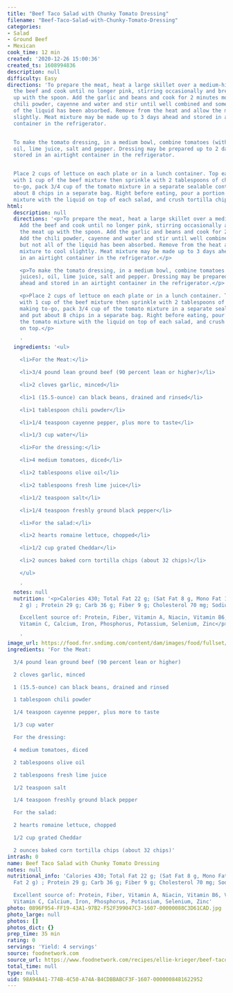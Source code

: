 ```yaml
---
title: "Beef Taco Salad with Chunky Tomato Dressing"
filename: "Beef-Taco-Salad-with-Chunky-Tomato-Dressing"
categories:
- Salad
- Ground Beef
- Mexican
cook_time: 12 min
created: '2020-12-26 15:00:36'
created_ts: 1608994836
description: null
difficulty: Easy
directions: 'To prepare the meat, heat a large skillet over a medium-high heat. Add
  the beef and cook until no longer pink, stirring occasionally and breaking the meat
  up with the spoon. Add the garlic and beans and cook for 2 minutes more. Add the
  chili powder, cayenne and water and stir until well combined and some but not all
  of the liquid has been absorbed. Remove from the heat and allow the mixture to cool
  slightly. Meat mixture may be made up to 3 days ahead and stored in an airtight
  container in the refrigerator.


  To make the tomato dressing, in a medium bowl, combine tomatoes (with their juices),
  oil, lime juice, salt and pepper. Dressing may be prepared up to 2 days ahead and
  stored in an airtight container in the refrigerator.


  Place 2 cups of lettuce on each plate or in a lunch container. Top each serving
  with 1 cup of the beef mixture then sprinkle with 2 tablespoons of cheese. If making
  to-go, pack 3/4 cup of the tomato mixture in a separate sealable container and put
  about 8 chips in a separate bag. Right before eating, pour a portion of the tomato
  mixture with the liquid on top of each salad, and crush tortilla chips on top.'
html:
  description: null
  directions: '<p>To prepare the meat, heat a large skillet over a medium-high heat.
    Add the beef and cook until no longer pink, stirring occasionally and breaking
    the meat up with the spoon. Add the garlic and beans and cook for 2 minutes more.
    Add the chili powder, cayenne and water and stir until well combined and some
    but not all of the liquid has been absorbed. Remove from the heat and allow the
    mixture to cool slightly. Meat mixture may be made up to 3 days ahead and stored
    in an airtight container in the refrigerator.</p>

    <p>To make the tomato dressing, in a medium bowl, combine tomatoes (with their
    juices), oil, lime juice, salt and pepper. Dressing may be prepared up to 2 days
    ahead and stored in an airtight container in the refrigerator.</p>

    <p>Place 2 cups of lettuce on each plate or in a lunch container. Top each serving
    with 1 cup of the beef mixture then sprinkle with 2 tablespoons of cheese. If
    making to-go, pack 3/4 cup of the tomato mixture in a separate sealable container
    and put about 8 chips in a separate bag. Right before eating, pour a portion of
    the tomato mixture with the liquid on top of each salad, and crush tortilla chips
    on top.</p>

    '
  ingredients: '<ul>

    <li>For the Meat:</li>

    <li>3/4 pound lean ground beef (90 percent lean or higher)</li>

    <li>2 cloves garlic, minced</li>

    <li>1 (15.5-ounce) can black beans, drained and rinsed</li>

    <li>1 tablespoon chili powder</li>

    <li>1/4 teaspoon cayenne pepper, plus more to taste</li>

    <li>1/3 cup water</li>

    <li>For the dressing:</li>

    <li>4 medium tomatoes, diced</li>

    <li>2 tablespoons olive oil</li>

    <li>2 tablespoons fresh lime juice</li>

    <li>1/2 teaspoon salt</li>

    <li>1/4 teaspoon freshly ground black pepper</li>

    <li>For the salad:</li>

    <li>2 hearts romaine lettuce, chopped</li>

    <li>1/2 cup grated Cheddar</li>

    <li>2 ounces baked corn tortilla chips (about 32 chips)</li>

    </ul>

    '
  notes: null
  nutrition: '<p>Calories 430; Total Fat 22 g; (Sat Fat 8 g, Mono Fat 10 g, Poly Fat
    2 g) ; Protein 29 g; Carb 36 g; Fiber 9 g; Cholesterol 70 mg; Sodium 770 mg

    Excellent source of: Protein, Fiber, Vitamin A, Niacin, Vitamin B6, Vitamin B12,
    Vitamin C, Calcium, Iron, Phosphorus, Potassium, Selenium, Zinc</p>

    '
image_url: https://food.fnr.sndimg.com/content/dam/images/food/fullset/2009/4/13/0/mmm_beef-taco-salad_s4x3.jpg.rend.hgtvcom.826.620.suffix/1432983291636.jpeg
ingredients: 'For the Meat:

  3/4 pound lean ground beef (90 percent lean or higher)

  2 cloves garlic, minced

  1 (15.5-ounce) can black beans, drained and rinsed

  1 tablespoon chili powder

  1/4 teaspoon cayenne pepper, plus more to taste

  1/3 cup water

  For the dressing:

  4 medium tomatoes, diced

  2 tablespoons olive oil

  2 tablespoons fresh lime juice

  1/2 teaspoon salt

  1/4 teaspoon freshly ground black pepper

  For the salad:

  2 hearts romaine lettuce, chopped

  1/2 cup grated Cheddar

  2 ounces baked corn tortilla chips (about 32 chips)'
intrash: 0
name: Beef Taco Salad with Chunky Tomato Dressing
notes: null
nutritional_info: 'Calories 430; Total Fat 22 g; (Sat Fat 8 g, Mono Fat 10 g, Poly
  Fat 2 g) ; Protein 29 g; Carb 36 g; Fiber 9 g; Cholesterol 70 mg; Sodium 770 mg

  Excellent source of: Protein, Fiber, Vitamin A, Niacin, Vitamin B6, Vitamin B12,
  Vitamin C, Calcium, Iron, Phosphorus, Potassium, Selenium, Zinc'
photo: 0896F954-FF19-43A1-97B2-F52F399047C3-1607-00000088C3D61CAD.jpg
photo_large: null
photos: []
photos_dict: {}
prep_time: 35 min
rating: 0
servings: 'Yield: 4 servings'
source: foodnetwork.com
source_url: https://www.foodnetwork.com/recipes/ellie-krieger/beef-taco-salad-with-chunky-tomato-dressing-recipe-1957255
total_time: null
type: null
uid: 98A94A41-774B-4C50-A74A-B4CDBBABCF3F-1607-0000008481622952
---
```

